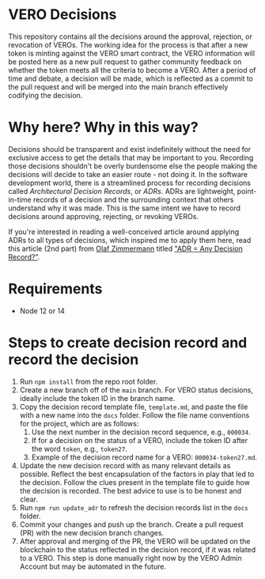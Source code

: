 # VERO Decisions

This repository contains all the decisions around the approval, rejection, or revocation of VEROs. The working idea for
the process is that after a new token is minting against the VERO smart contract, the VERO information will be posted
here as a new pull request to gather community feedback on whether the token meets all the criteria to become a VERO.
After a period of time and debate, a decision will be made, which is reflected as a commit to the pull request and will
be merged into the main branch effectively codifying the decision.

# Why here? Why in this way?

Decisions should be transparent and exist indefinitely without the need for exclusive access to get the details that may
be important to you. Recording those decisions shouldn't be overly burdensome else the people making the decisions will
decide to take an easier route - not doing it. In the software development world, there is a streamlined process for
recording decisions called *Architectural Decision Records*, or *ADRs*. ADRs are lightweight, point-in-time records of a
decision and the surrounding context that others understand why it was made. This is the same intent we have to record
decisions around approving, rejecting, or revoking VEROs.

If you're interested in reading a well-conceived article around applying ADRs to all types of decisions, which inspired
me to apply them here, read this article (2nd part) from [Olaf Zimmermann](https://ozimmer.ch/about/) titled
["ADR = Any Decision Record?"](https://medium.com/olzzio/adr-any-decision-record-916d1b64b28d).

# Requirements

* Node 12 or 14

# Steps to create decision record and record the decision

1. Run `npm install` from the repo root folder.
2. Create a new branch off of the `main` branch. For VERO status decisions, ideally include the token ID in the branch
   name.
3. Copy the decision record template file, `template.md`, and paste the file with a new name into the `docs`
   folder. Follow the file name conventions for the project, which are as follows:
    1. Use the next number in the decision record sequence, e.g., `000034`.
    2. If for a decision on the status of a VERO, include the token ID after the word `token`, e.g., `token27`.
    3. Example of the decision record name for a VERO: `000034-token27.md`.
4. Update the new decision record with as many relevant details as possible. Reflect the best encapsulation of the
   factors in play that led to the decision. Follow the clues present in the template file to guide how the decision is
   recorded. The best advice to use is to be honest and clear.
5. Run `npm run update_adr` to refresh the decision records list in the `docs` folder.
6. Commit your changes and push up the branch. Create a pull request (PR) with the new decision branch changes.
7. After approval and merging of the PR, the VERO will be updated on the blockchain to the status reflected in the
   decision record, if it was related to a VERO. This step is done manually right now by the VERO Admin Account but may
   be automated in the future.
